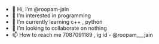 - 👋 Hi, I’m @roopam-jain
- 👀 I’m interested in programming
- 🌱 I’m currently learning c++ , python
- 💞️ I’m looking to collaborate on nothing
- 📫 How to reach me 7087091189 , ig id - @roopam___jain

<!---
roopam-jain/roopam-jain is a ✨ special ✨ repository because its `README.md` (this file) appears on your GitHub profile.
You can click the Preview link to take a look at your changes.
--->

